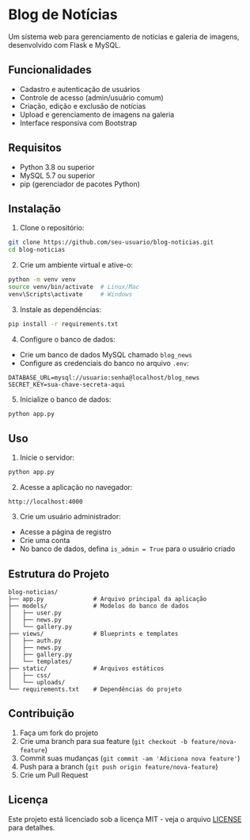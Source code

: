 # Blog de Notícias

Um sistema web para gerenciamento de notícias e galeria de imagens, desenvolvido com Flask e MySQL.

## Funcionalidades

- Cadastro e autenticação de usuários
- Controle de acesso (admin/usuário comum)
- Criação, edição e exclusão de notícias
- Upload e gerenciamento de imagens na galeria
- Interface responsiva com Bootstrap

## Requisitos

- Python 3.8 ou superior
- MySQL 5.7 ou superior
- pip (gerenciador de pacotes Python)

## Instalação

1. Clone o repositório:
```bash
git clone https://github.com/seu-usuario/blog-noticias.git
cd blog-noticias
```

2. Crie um ambiente virtual e ative-o:
```bash
python -m venv venv
source venv/bin/activate  # Linux/Mac
venv\Scripts\activate     # Windows
```

3. Instale as dependências:
```bash
pip install -r requirements.txt
```

4. Configure o banco de dados:
- Crie um banco de dados MySQL chamado `blog_news`
- Configure as credenciais do banco no arquivo `.env`:
```
DATABASE_URL=mysql://usuario:senha@localhost/blog_news
SECRET_KEY=sua-chave-secreta-aqui
```

5. Inicialize o banco de dados:
```bash
python app.py
```

## Uso

1. Inicie o servidor:
```bash
python app.py
```

2. Acesse a aplicação no navegador:
```
http://localhost:4000
```

3. Crie um usuário administrador:
- Acesse a página de registro
- Crie uma conta
- No banco de dados, defina `is_admin = True` para o usuário criado

## Estrutura do Projeto

```
blog-noticias/
├── app.py              # Arquivo principal da aplicação
├── models/             # Modelos do banco de dados
│   ├── user.py
│   ├── news.py
│   └── gallery.py
├── views/              # Blueprints e templates
│   ├── auth.py
│   ├── news.py
│   ├── gallery.py
│   └── templates/
├── static/             # Arquivos estáticos
│   ├── css/
│   └── uploads/
└── requirements.txt    # Dependências do projeto
```

## Contribuição

1. Faça um fork do projeto
2. Crie uma branch para sua feature (`git checkout -b feature/nova-feature`)
3. Commit suas mudanças (`git commit -am 'Adiciona nova feature'`)
4. Push para a branch (`git push origin feature/nova-feature`)
5. Crie um Pull Request

## Licença

Este projeto está licenciado sob a licença MIT - veja o arquivo [LICENSE](LICENSE) para detalhes. 